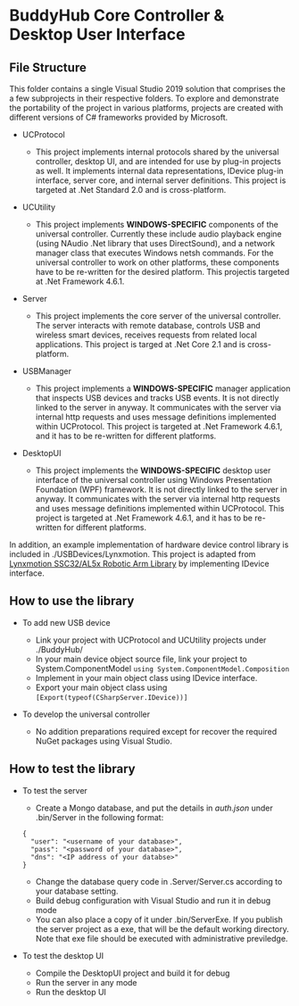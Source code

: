 # BuddyHub Core Controller & Desktop User Interface

## File Structure
This folder contains a single Visual Studio 2019 solution that comprises the a few subprojects in their respective folders. To explore and demonstrate the portability of the project in various platforms, projects are created with different versions of C# frameworks provided by Microsoft.

* UCProtocol
    * This project implements internal protocols shared by the universal controller, desktop UI, and are intended for use by plug-in projects as well. It implements internal data representations, IDevice plug-in interface, server core, and internal server definitions. This project is targeted at .Net Standard 2.0 and is cross-platform.

* UCUtility
    * This project implements **WINDOWS-SPECIFIC** components of the universal controller. Currently these include audio playback engine (using NAudio .Net library that uses DirectSound), and a network manager class that executes Windows netsh commands. For the universal controller to work on other platforms, these components have to be re-written for the desired platform. This projectis targeted at .Net Framework 4.6.1.

* Server
    * This project implements the core server of the universal controller. The server interacts with remote database, controls USB and wireless smart devices, receives requests from related local applications. This project is targed at .Net Core 2.1 and is cross-platform.

* USBManager
    * This project implements a **WINDOWS-SPECIFIC** manager application that inspects USB devices and tracks USB events. It is not directly linked to the server in anyway. It communicates with the server via internal http requests and uses message definitions implemented within UCProtocol. This project is targeted at .Net Framework 4.6.1, and it has to be re-written for different platforms. 

* DesktopUI
    * This project implements the **WINDOWS-SPECIFIC** desktop user interface of the universal controller using Windows Presentation Foundation (WPF) framework. It is not directly linked to the server in anyway. It communicates with the server via internal http requests and uses message definitions implemented within UCProtocol. This project is targeted at .Net Framework 4.6.1, and it has to be re-written for different platforms. 

In addition, an example implementation of hardware device control library is included in ./USBDevices/Lynxmotion. This project is adapted from [Lynxmotion SSC32/AL5x Robotic Arm Library](https://github.com/remyzerems/Lynxmotion) by implementing IDevice interface. 

## How to use the library
* To add new USB device
    * Link your project with UCProtocol and UCUtility projects under ./BuddyHub/
    * In your main device object source file, link your project to System.ComponentModel ```using System.ComponentModel.Composition```
    * Implement in your main object class using IDevice interface.
    * Export your main object class using ```[Export(typeof(CSharpServer.IDevice))]```

* To develop the universal controller
    * No addition preparations required except for recover the required NuGet packages using Visual Studio.

## How to test the library
* To test the server
    * Create a Mongo database, and put the details in *auth.json* under .bin/Server in the following format:
    ```
    {
      "user": "<username of your database>",
      "pass": "<password of your database>",
      "dns": "<IP address of your databse>"
    }
    ```
    * Change the database query code in .Server/Server.cs according to your database setting.
    * Build debug configuration with Visual Studio and run it in debug mode
    * You can also place a copy of it under .bin/ServerExe. If you publish the server project as a exe, that will be the default working directory. Note that exe file should be executed with administrative previledge.

* To test the desktop UI
    * Compile the DesktopUI project and build it for debug
    * Run the server in any mode
    * Run the desktop UI
